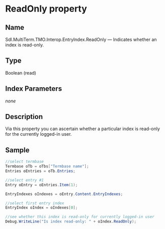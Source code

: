 #  ReadOnly property

## Name

Sdl.MultiTerm.TMO.Interop.EntryIndex.ReadOnly —          Indicates whether an index is read-only.

## Type
Boolean
(read)

## Index Parameters
*none*

## Description

Via this property you can ascertain whether a particular index is read-only for the currently logged-in user.

## Sample


```cs
//select termbase
Termbase oTb = oTbs["Termbase name"];
Entries oEntries = oTb.Entries;

//select entry #1
Entry oEntry = oEntries.Item(1);

EntryIndexes oIndexes = oEntry.Content.EntryIndexes;

//select first entry index
EntryIndex oIndex = oIndexes[0];

//see whether this index is read-only for currently logged-in user
Debug.WriteLine("Is index read-only: " + oIndex.ReadOnly);
```
